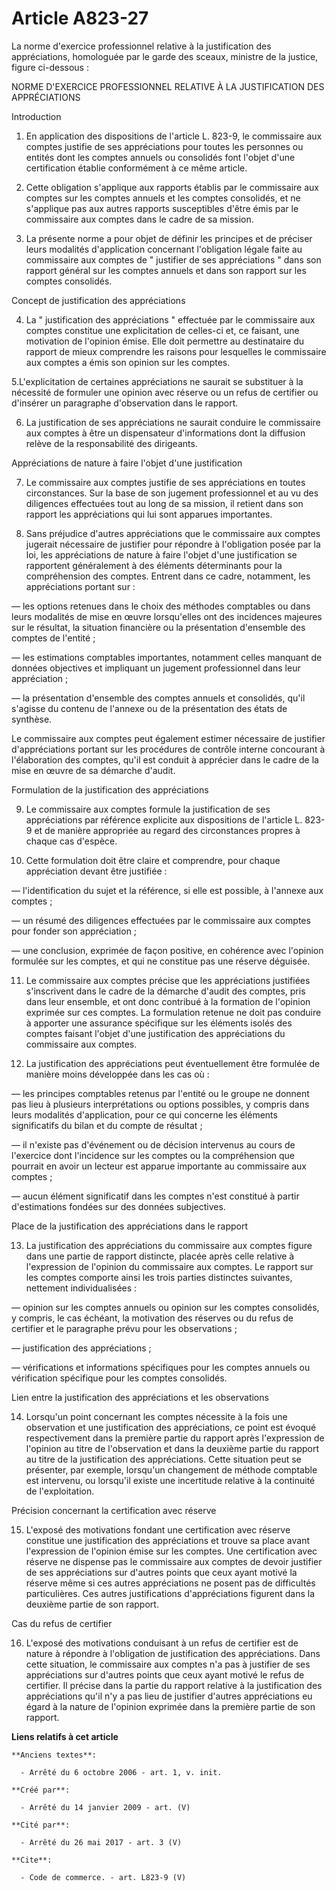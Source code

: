 # Article A823-27

La norme d'exercice professionnel relative à la justification des appréciations, homologuée par le garde des sceaux, ministre
de la justice, figure ci-dessous : 

NORME D'EXERCICE PROFESSIONNEL RELATIVE À LA JUSTIFICATION DES APPRÉCIATIONS 

Introduction 

1. En application des dispositions de l'article L. 823-9, le commissaire aux comptes justifie de ses appréciations pour
toutes les personnes ou entités dont les comptes annuels ou consolidés font l'objet d'une certification établie conformément
à ce même article.

2. Cette obligation s'applique aux rapports établis par le commissaire aux comptes sur les comptes annuels et les comptes
consolidés, et ne s'applique pas aux autres rapports susceptibles d'être émis par le commissaire aux comptes dans le cadre de
sa mission. 

3. La présente norme a pour objet de définir les principes et de préciser leurs modalités d'application concernant
l'obligation légale faite au commissaire aux comptes de " justifier de ses appréciations " dans son rapport général sur les
comptes annuels et dans son rapport sur les comptes consolidés. 

Concept de justification des appréciations 

4. La " justification des appréciations " effectuée par le commissaire aux comptes constitue une explicitation de celles-ci
et, ce faisant, une motivation de l'opinion émise. Elle doit permettre au destinataire du rapport de mieux comprendre les
raisons pour lesquelles le commissaire aux comptes a émis son opinion sur les comptes. 

5.L'explicitation de certaines appréciations ne saurait se substituer à la nécessité de formuler une opinion avec réserve ou
un refus de certifier ou d'insérer un paragraphe d'observation dans le rapport. 

6. La justification de ses appréciations ne saurait conduire le commissaire aux comptes à être un dispensateur d'informations
dont la diffusion relève de la responsabilité des dirigeants. 

Appréciations de nature à faire l'objet d'une justification 

7. Le commissaire aux comptes justifie de ses appréciations en toutes circonstances. Sur la base de son jugement
professionnel et au vu des diligences effectuées tout au long de sa mission, il retient dans son rapport les appréciations
qui lui sont apparues importantes.

8. Sans préjudice d'autres appréciations que le commissaire aux comptes jugerait nécessaire de justifier pour répondre à
l'obligation posée par la loi, les appréciations de nature à faire l'objet d'une justification se rapportent généralement à
des éléments déterminants pour la compréhension des comptes. Entrent dans ce cadre, notamment, les appréciations portant
sur : 

― les options retenues dans le choix des méthodes comptables ou dans leurs modalités de mise en œuvre lorsqu'elles ont des
incidences majeures sur le résultat, la situation financière ou la présentation d'ensemble des comptes de l'entité ; 

― les estimations comptables importantes, notamment celles manquant de données objectives et impliquant un jugement
professionnel dans leur appréciation ; 

― la présentation d'ensemble des comptes annuels et consolidés, qu'il s'agisse du contenu de l'annexe ou de la présentation
des états de synthèse. 

Le commissaire aux comptes peut également estimer nécessaire de justifier d'appréciations portant sur les procédures de
contrôle interne concourant à l'élaboration des comptes, qu'il est conduit à apprécier dans le cadre de la mise en œuvre de
sa démarche d'audit. 

Formulation de la justification des appréciations 

9. Le commissaire aux comptes formule la justification de ses appréciations par référence explicite aux dispositions de
l'article L. 823-9 et de manière appropriée au regard des circonstances propres à chaque cas d'espèce.

10. Cette formulation doit être claire et comprendre, pour chaque appréciation devant être justifiée :

― l'identification du sujet et la référence, si elle est possible, à l'annexe aux comptes ;

― un résumé des diligences effectuées par le commissaire aux comptes pour fonder son appréciation ; 

― une conclusion, exprimée de façon positive, en cohérence avec l'opinion formulée sur les comptes, et qui ne constitue pas
une réserve déguisée. 

11. Le commissaire aux comptes précise que les appréciations justifiées s'inscrivent dans le cadre de la démarche d'audit des
comptes, pris dans leur ensemble, et ont donc contribué à la formation de l'opinion exprimée sur ces comptes. La formulation
retenue ne doit pas conduire à apporter une assurance spécifique sur les éléments isolés des comptes faisant l'objet d'une
justification des appréciations du commissaire aux comptes. 

12. La justification des appréciations peut éventuellement être formulée de manière moins développée dans les cas où : 

― les principes comptables retenus par l'entité ou le groupe ne donnent pas lieu à plusieurs interprétations ou options
possibles, y compris dans leurs modalités d'application, pour ce qui concerne les éléments significatifs du bilan et du
compte de résultat ;

― il n'existe pas d'événement ou de décision intervenus au cours de l'exercice dont l'incidence sur les comptes ou la
compréhension que pourrait en avoir un lecteur est apparue importante au commissaire aux comptes ;

― aucun élément significatif dans les comptes n'est constitué à partir d'estimations fondées sur des données subjectives. 

Place de la justification des appréciations dans le rapport 

13. La justification des appréciations du commissaire aux comptes figure dans une partie de rapport distincte, placée après
celle relative à l'expression de l'opinion du commissaire aux comptes. Le rapport sur les comptes comporte ainsi les trois
parties distinctes suivantes, nettement individualisées : 

― opinion sur les comptes annuels ou opinion sur les comptes consolidés, y compris, le cas échéant, la motivation des
réserves ou du refus de certifier et le paragraphe prévu pour les observations ; 

― justification des appréciations ; 

― vérifications et informations spécifiques pour les comptes annuels ou vérification spécifique pour les comptes consolidés. 

Lien entre la justification des appréciations et les observations 

14. Lorsqu'un point concernant les comptes nécessite à la fois une observation et une justification des appréciations, ce
point est évoqué respectivement dans la première partie du rapport après l'expression de l'opinion au titre de l'observation
et dans la deuxième partie du rapport au titre de la justification des appréciations. Cette situation peut se présenter, par
exemple, lorsqu'un changement de méthode comptable est intervenu, ou lorsqu'il existe une incertitude relative à la
continuité de l'exploitation. 

Précision concernant la certification avec réserve 

15. L'exposé des motivations fondant une certification avec réserve constitue une justification des appréciations et trouve
sa place avant l'expression de l'opinion émise sur les comptes. Une certification avec réserve ne dispense pas le commissaire
aux comptes de devoir justifier de ses appréciations sur d'autres points que ceux ayant motivé la réserve même si ces autres
appréciations ne posent pas de difficultés particulières. Ces autres justifications d'appréciations figurent dans la deuxième
partie de son rapport. 

Cas du refus de certifier 

16. L'exposé des motivations conduisant à un refus de certifier est de nature à répondre à l'obligation de justification des
appréciations. Dans cette situation, le commissaire aux comptes n'a pas à justifier de ses appréciations sur d'autres points
que ceux ayant motivé le refus de certifier. Il précise dans la partie du rapport relative à la justification des
appréciations qu'il n'y a pas lieu de justifier d'autres appréciations eu égard à la nature de l'opinion exprimée dans la
première partie de son rapport.

**Liens relatifs à cet article**

	**Anciens textes**:

	  - Arrêté du 6 octobre 2006 - art. 1, v. init.

	**Créé par**:

	  - Arrêté du 14 janvier 2009 - art. (V)

	**Cité par**:

	  - Arrêté du 26 mai 2017 - art. 3 (V)

	**Cite**:

	  - Code de commerce. - art. L823-9 (V)
